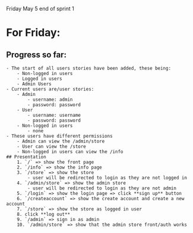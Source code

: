 Friday May 5 end of sprint 1

# For Friday:
## Progress so far:
    - The start of all users stories have been added, these being:
        - Non-logged in users
        - Logged in users
        - Admin Users
    - Current users are/user stories: 
        - Admin
            - username: admin
            - password: password
        - User
            - username: username
            - password: password
        - Non-logged in users
            - none
    - These users have different permissions 
        - Admin can view the /admin/store
        - User can view the /store
        - Non-logged in users can view the /info
    ## Presentation  
        1. `/` => show the front page
        2. `/info` => show the info page
        3. `/store` => show the store
            - user will be redirected to login as they are not logged in
        4. `/admin/store` => show the admin store
            - user will be redirected to login as they are not admin
        5. `/login` => show the login page => click **sign up** button
        6. `/createaccount` => show the create account and create a new account
        7. `/store` => show the store as logged in user
        8. click **log out**
        9. `/admin` => sign in as admin
        10. `/admin/store` => show that the admin store front/auth works